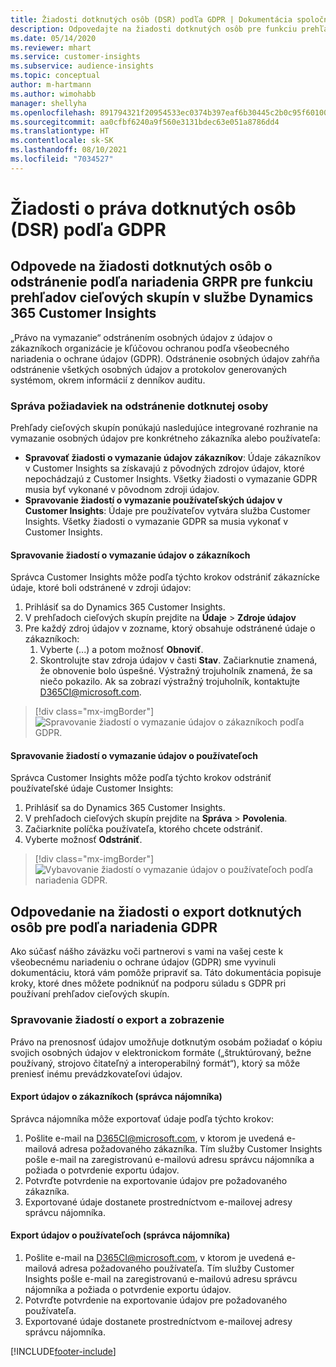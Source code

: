 ```yaml
---
title: Žiadosti dotknutých osôb (DSR) podľa GDPR | Dokumentácia spoločnosti Microsoft
description: Odpovedajte na žiadosti dotknutých osôb pre funkciu prehľadov cieľových skupín v službe Dynamics 365 Customer Insights.
ms.date: 05/14/2020
ms.reviewer: mhart
ms.service: customer-insights
ms.subservice: audience-insights
ms.topic: conceptual
author: m-hartmann
ms.author: wimohabb
manager: shellyha
ms.openlocfilehash: 891794321f20954533ec0374b397eaf6b30445c2b0c95f601009912b3c3950a7
ms.sourcegitcommit: aa0cfbf6240a9f560e3131bdec63e051a8786dd4
ms.translationtype: HT
ms.contentlocale: sk-SK
ms.lasthandoff: 08/10/2021
ms.locfileid: "7034527"
---
```

# <a name="data-subject-rights-dsr-requests-under-gdpr"></a>Žiadosti o práva dotknutých osôb (DSR) podľa GDPR

## <a name="responding-to-gdpr-data-subject-delete-requests-for-dynamics-365-customer-insights-audience-insights-capability"></a>Odpovede na žiadosti dotknutých osôb o odstránenie podľa nariadenia GRPR pre funkciu prehľadov cieľových skupín v službe Dynamics 365 Customer Insights

„Právo na vymazanie“ odstránením osobných údajov z údajov o zákazníkoch organizácie je kľúčovou ochranou podľa všeobecného nariadenia o ochrane údajov (GDPR). Odstránenie osobných údajov zahŕňa odstránenie všetkých osobných údajov a protokolov generovaných systémom, okrem informácií z denníkov auditu.

### <a name="manage-data-subject-delete-requests"></a>Správa požiadaviek na odstránenie dotknutej osoby

Prehľady cieľových skupín ponúkajú nasledujúce integrované rozhranie na vymazanie osobných údajov pre konkrétneho zákazníka alebo používateľa:

- **Spravovať žiadosti o vymazanie údajov zákazníkov**: Údaje zákazníkov v Customer Insights sa získavajú z pôvodných zdrojov údajov, ktoré nepochádzajú z Customer Insights. Všetky žiadosti o vymazanie GDPR musia byť vykonané v pôvodnom zdroji údajov.
- **Spravovanie žiadostí o vymazanie používateľských údajov v Customer Insights**: Údaje pre používateľov vytvára služba Customer Insights. Všetky žiadosti o vymazanie GDPR sa musia vykonať v Customer Insights.

#### <a name="manage-delete-requests-for-customer-data"></a>Spravovanie žiadostí o vymazanie údajov o zákazníkoch

Správca Customer Insights môže podľa týchto krokov odstrániť zákaznícke údaje, ktoré boli odstránené v zdroji údajov:

1. Prihlásiť sa do Dynamics 365 Customer Insights.
2. V prehľadoch cieľových skupín prejdite na **Údaje** > **Zdroje údajov**
3. Pre každý zdroj údajov v zozname, ktorý obsahuje odstránené údaje o zákazníkoch:
   1. Vyberte (...) a potom možnosť **Obnoviť**.
   2. Skontrolujte stav zdroja údajov v časti **Stav**. Začiarknutie znamená, že obnovenie bolo úspešné. Výstražný trojuholník znamená, že sa niečo pokazilo. Ak sa zobrazí výstražný trojuholník, kontaktujte D365CI@microsoft.com.

> [!div class="mx-imgBorder"]
> ![Spravovanie žiadostí o vymazanie údajov o zákazníkoch podľa GDPR.](media/gdpr-data-sources.png "Spravovanie žiadostí o vymazanie údajov o zákazníkoch podľa GDPR")

#### <a name="manage-delete-requests-for-user-data"></a>Spravovanie žiadostí o vymazanie údajov o používateľoch

Správca Customer Insights môže podľa týchto krokov odstrániť používateľské údaje Customer Insights:

1. Prihlásiť sa do Dynamics 365 Customer Insights.
2. V prehľadoch cieľových skupín prejdite na **Správa** > **Povolenia**.
3. Začiarknite políčka používateľa, ktorého chcete odstrániť.
4. Vyberte možnosť **Odstrániť**.

> [!div class="mx-imgBorder"]
> ![Vybavovanie žiadostí o vymazanie údajov o používateľoch podľa nariadenia GDPR.](media/gdpr-permissions.png "Vybavovanie žiadostí o vymazanie údajov o používateľoch podľa nariadenia GDPR")

## <a name="responding-to-gdpr-data-subject-export-requests"></a>Odpovedanie na žiadosti o export dotknutých osôb pre podľa nariadenia GDPR

Ako súčasť nášho záväzku voči partnerovi s vami na vašej ceste k všeobecnému nariadeniu o ochrane údajov (GDPR) sme vyvinuli dokumentáciu, ktorá vám pomôže pripraviť sa. Táto dokumentácia popisuje kroky, ktoré dnes môžete podniknúť na podporu súladu s GDPR pri používaní prehľadov cieľových skupín.

### <a name="manage-export-and-view-requests"></a>Spravovanie žiadostí o export a zobrazenie

Právo na prenosnosť údajov umožňuje dotknutým osobám požiadať o kópiu svojich osobných údajov v elektronickom formáte („štruktúrovaný, bežne používaný, strojovo čitateľný a interoperabilný formát“), ktorý sa môže preniesť inému prevádzkovateľovi údajov.

#### <a name="export-customer-data-tenant-admin"></a>Export údajov o zákazníkoch (správca nájomníka)

Správca nájomníka môže exportovať údaje podľa týchto krokov:

1. Pošlite e-mail na D365CI@microsoft.com, v ktorom je uvedená e-mailová adresa požadovaného zákazníka. Tím služby Customer Insights pošle e-mail na zaregistrovanú e-mailovú adresu správcu nájomníka a požiada o potvrdenie exportu údajov.
2. Potvrďte potvrdenie na exportovanie údajov pre požadovaného zákazníka.
3. Exportované údaje dostanete prostredníctvom e-mailovej adresy správcu nájomníka.

#### <a name="export-user-data-tenant-admin"></a>Export údajov o používateľoch (správca nájomníka)

1. Pošlite e-mail na D365CI@microsoft.com, v ktorom je uvedená e-mailová adresa požadovaného používateľa. Tím služby Customer Insights pošle e-mail na zaregistrovanú e-mailovú adresu správcu nájomníka a požiada o potvrdenie exportu údajov.
2. Potvrďte potvrdenie na exportovanie údajov pre požadovaného používateľa.
3. Exportované údaje dostanete prostredníctvom e-mailovej adresy správcu nájomníka.


[!INCLUDE[footer-include](../includes/footer-banner.md)]